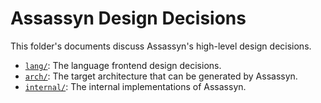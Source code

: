 # Assassyn Design Decisions

This folder's documents discuss Assassyn's high-level design decisions.

- [`lang/`](./lang/): The language frontend design decisions.
- [`arch/`](./arch/): The target architecture that can be generated by Assassyn.
- [`internal/`](./internal/): The internal implementations of Assassyn.
